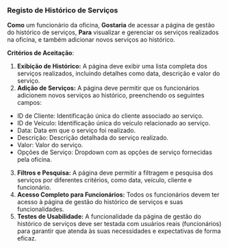 ### Registo de Histórico de Serviços

**Como** um funcionário da oficina,
**Gostaria** de acessar a página de gestão do histórico de serviços,
**Para** visualizar e gerenciar os serviços realizados na oficina, e também adicionar novos serviços ao histórico.

**Critérios de Aceitação**:
1. **Exibição de Histórico:** A página deve exibir uma lista completa dos serviços realizados, incluindo detalhes como data, descrição e valor do serviço.
2. **Adição de Serviços:** A página deve permitir que os funcionários adicionem novos serviços ao histórico, preenchendo os seguintes campos:
  - ID de Cliente: Identificação única do cliente associado ao serviço.
  - ID de Veículo: Identificação única do veículo relacionado ao serviço.
  - Data: Data em que o serviço foi realizado.
  - Descrição: Descrição detalhada do serviço realizado.
  - Valor: Valor do serviço.
  - Opções de Serviço: Dropdown com as opções de serviço fornecidas pela oficina.
3. **Filtros e Pesquisa:** A página deve permitir a filtragem e pesquisa dos serviços por diferentes critérios, como data, veículo, cliente e funcionário.
4. **Acesso Completo para Funcionários:** Todos os funcionários devem ter acesso à página de gestão do histórico de serviços e suas funcionalidades.
5. **Testes de Usabilidade:** A funcionalidade da página de gestão do histórico de serviços deve ser testada com usuários reais (funcionários) para garantir que atenda às suas necessidades e expectativas de forma eficaz.
